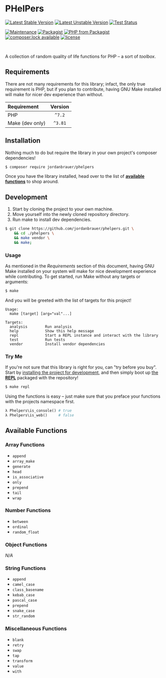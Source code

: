 # PHelPers

[![Latest Stable Version](https://poser.pugx.org/jordanbrauer/phelpers/version?format=flat-square)](https://packagist.org/packages/jordanbrauer/phelpers)
[![Latest Unstable Version](https://poser.pugx.org/jordanbrauer/phelpers/v/unstable?format=flat-square)](//packagist.org/packages/jordanbrauer/phelpers)
[![Test Status](https://img.shields.io/github/workflow/status/jordanbrauer/phelpers/CI?label=tests&style=flat-square)](https://github.com/jordanbrauer/phelpers/actions?query=workflow%3ACI)

[![Maintenance](https://img.shields.io/maintenance/yes/2020.svg?style=flat-square)](https://github.com/jordanbrauer/phelpers)
[![Packagist](https://img.shields.io/packagist/dt/jordanbrauer/phelpers.svg?style=flat-square)](https://packagist.org/packages/jordanbrauer/phelpers)
[![PHP from Packagist](https://img.shields.io/packagist/php-v/jordanbrauer/phelpers.svg?style=flat-square)](https://secure.php.net/releases/)
[![composer.lock available](https://poser.pugx.org/jordanbrauer/phelpers/composerlock?format=flat-square)](https://packagist.org/packages/jordanbrauer/phelpers)
[![license](https://img.shields.io/github/license/jordanbrauer/phelpers.svg?style=flat-square)](https://github.com/jordanbrauer/phelpers/blob/master/LICENSE)

<br />

A collection of random quality of life functions for PHP – a sort of _toolbox_.

## Requirements

There are not many requirements for this library; infact, the only true requirement is PHP, but if you plan to contribute, having GNU Make installed will make for nicer dev experience than without.

| Requirement      | Version |
|:-----------------|:-------:|
| PHP              | `^7.2`  |
| Make (dev only)  | `^3.81` |

## Installation

Nothing much to do but require the library in your own project's composer dependencies!

```bash
$ composer require jordanbrauer/phelpers
```

Once you have the library installed, head over to the list of [**available functions**](#Available-Functions) to shop around.

## Development

1. Start by cloning the project to your own machine.
1. Move yourself into the newly cloned repository directory.
1. Run make to install dev dependencies.

```bash
$ git clone https://github.com/jordanbrauer/phelpers.git \
    && cd ./phelpers \
    && make vendor \
    && make;
```

### Usage 

As mentioned in the _Requirements_ section of this document, having GNU Make installed on your system will make for nice development experience while contributing. To get started, run Make without any targets or arguments:

```bash
$ make
```

And you will be greeted with the list of targets for this project!

```
Usage:
  make [target] [arg="val"...]

Targets:
  analysis        Run analysis
  help            Show this help message
  repl            Start a REPL instance and interact with the library
  test            Run tests
  vendor          Install vendor dependencies
```

### Try Me

If you're not sure that this library is right for you, can "try before you buy". Start by [installing the project for development](#Development), and then simply boot up [the **REPL**](https://github.com/bobthecow/psysh) packaged with the repository!

```bash
$ make repl
```

Using the functions is easy – just make sure that you preface your functions with the projects namespace first.

```php
λ Phelpers\is_console() # true
λ Phelpers\is_web()     # false
```

## Available Functions

### Array Functions

* `append`
* `array_make`
* `generate`
* `head`
* `is_associative`
* `only`
* `prepend`
* `tail`
* `wrap`

### Number Functions

* `between`
* `ordinal`
* `random_float`

### Object Functions

_N/A_

### String Functions

* `append`
* `camel_case`
* `class_basename`
* `kebab_case`
* `pascal_case`
* `prepend`
* `snake_case`
* `str_random`

### Miscellaneous Functions

* `blank`
* `retry`
* `swap`
* `tap`
* `transform`
* `value`
* `with`
